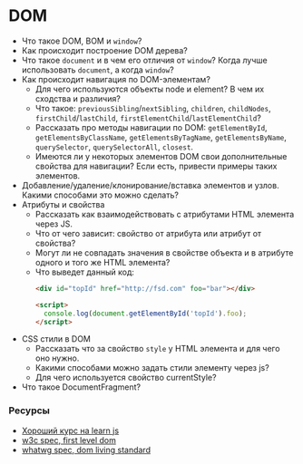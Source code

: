 # DOM

* Что такое DOM, BOM и `window`?
* Как происходит построение DOM дерева?
* Что такое `document` и в чем его отличия от `window`? Когда лучше использовать `document`, а когда `window`?
* Как происходит навигация по DOM-элементам?
  * Для чего используются объекты node и element? В чем их сходства и различия?
  * Что такое: `previousSibling`/`nextSibling`, `children`, `childNodes`, `firstChild`/`lastChild`, `firstElementChild`/`lastElementChild`?
  * Рассказать про методы навигации по DOM: `getElementById`, `getElementsByClassName`, `getElementsByTagName`, `getElementsByName`, `querySelector`, `querySelectorAll`, `closest`.
  * Имеются ли у некоторых элементов DOM свои дополнительные свойства для навигации? Если есть, привести примеры таких элементов.
* Добавление/удаление/клонирование/вставка элементов и узлов. Какими способами это можно сделать?
* Атрибуты и свойства
  * Рассказать как взаимодействовать с атрибутами HTML элемента через JS.
  * Что от чего зависит: свойство от атрибута или атрибут от свойства?
  * Могут ли не совпадать значения в свойстве объекта и в атрибуте одного и того же HTML элемента?
  * Что выведет данный код:
    ```html
    <div id="topId" href="http://fsd.com" foo="bar"></div>

    <script>
      console.log(document.getElementById('topId').foo);
    </script>
    ```
* CSS стили в DOM
  * Рассказать что за свойство `style` у HTML элемента и для чего оно нужно.
  * Какими способами можно задать стили элементу через js?
  * Для чего используется свойство currentStyle?
* Что такое DocumentFragment?

### Ресурсы
* [Хороший курс на learn js](https://learn.javascript.ru/document)
* [w3c spec, first level dom](https://www.w3.org/TR/REC-DOM-Level-1/expanded-toc.html)
* [whatwg spec, dom living standard](https://dom.spec.whatwg.org)